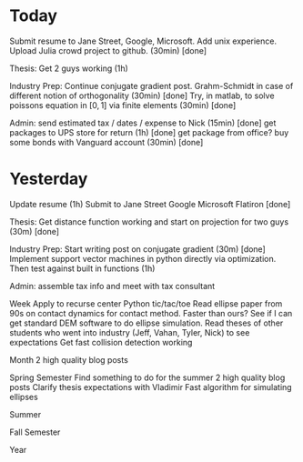 # Today
Submit resume to Jane Street, Google, Microsoft. Add unix experience. Upload Julia crowd project to github. (30min) [done]

Thesis:
Get 2 guys working (1h)

Industry Prep:
Continue conjugate gradient post. Grahm-Schmidt in case of different notion of orthogonality (30min) [done]
Try, in matlab, to solve poissons equation in $[0, 1]$ via finite elements (30min) [done]

Admin:
send estimated tax / dates / expense to Nick (15min) [done]
get packages to UPS store for return (1h) [done]
get package from office?
buy some bonds with Vanguard account (30min) [done]

# Yesterday
Update resume (1h)
Submit to
Jane Street
Google
Microsoft
Flatiron [done]

Thesis:
Get distance function working and start on projection for two guys (30m) [done]

Industry Prep:
Start writing post on conjugate gradient (30m) [done]
Implement support vector machines in python directly via optimization. Then test against built in functions (1h)

Admin:
assemble tax info and meet with tax consultant

Week
Apply to recurse center
Python tic/tac/toe
Read ellipse paper from 90s on contact dynamics for contact method. Faster than ours?
See if I can get standard DEM software to do ellipse simulation.
Read theses of other students who went into industry (Jeff, Vahan, Tyler, Nick) to see expectations
Get fast collision detection working

Month
2 high quality blog posts


Spring Semester
Find something to do for the summer
2 high quality blog posts
Clarify thesis expectations with Vladimir
Fast algorithm for simulating ellipses

Summer

Fall Semester

Year

